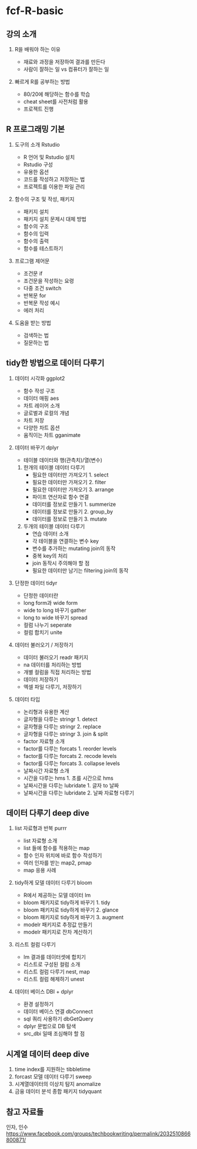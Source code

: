 # fcf-R-basic

## 강의 소개
1. R을 배워야 하는 이유
    - 재료와 과정을 저장하여 결과를 만든다
    - 사람이 잘하는 일 vs 컴퓨터가 잘하는 일

1. 빠르게 R를 공부하는 방법
    - 80/20에 해당하는 함수를 학습
    - cheat sheet를 사전처럼 활용
    - 프로젝트 진행

## R 프로그래밍 기본

1. 도구의 소개 Rstudio
    - R 언어 및 Rstudio 설치
    - Rstudio 구성
    - 유용한 옵션
    - 코드를 작성하고 저장하는 법
    - 프로젝트를 이용한 파일 관리
    
1. 함수의 구조 및 작성, 패키지
    - 패키지 설치
    - 패키지 설치 문제시 대체 방법
    - 함수의 구조
    - 함수의 입력
    - 함수의 출력
    - 함수를 테스트하기
    
1. 프로그램 제어문
    - 조건문 if
    - 조건문을 작성하는 요령
    - 다중 조건 switch
    - 반복문 for
    - 반복문 작성 예시
    - 에러 처리

1. 도움을 받는 방법
    - 검색하는 법
    - 질문하는 법

## tidy한 방법으로 데이터 다루기
1. 데이터 시각화 ggplot2
    - 함수 작성 구조
    - 데이터 매핑 aes
    - 차트 레이어 소개
    - 글로벌과 로컬의 개념
    - 차트 저장
    - 다양한 차트 옵션
    - 움직이는 차트 gganimate
    
1. 데이터 바꾸기 dplyr
    - 테이블 데이터와 행(관측치)/열(변수)
    1. 한개의 테이블 데이터 다루기
        - 필요한 데이터만 가져오기 1. select
        - 필요한 데이터만 가져오기 2. filter
        - 필요한 데이터만 가져오기 3. arrange
        - 파이프 연산자로 함수 연결
        - 데이터를 정보로 만들기 1. summerize
        - 데이터를 정보로 만들기 2. group_by
        - 데이터를 정보로 만들기 3. mutate
    1. 두개의 테이블 데이터 다루기
        - 연습 데이터 소개
        - 각 테이블을 연결하는 변수 key
        - 변수를 추가하는 mutating join의 동작
        - 중복 key의 처리
        - join 동작시 주의해야 할 점
        - 필요한 데이터만 남기는 filtering join의 동작
    
1. 단정한 데이터 tidyr
    - 단정한 데이터란
    - long form과 wide form
    - wide to long 바꾸기 gather
    - long to wide 바꾸기 spread
    - 컬럼 나누기 seperate
    - 컬럼 합치기 unite
    
1. 데이터 불러오기 / 저장하기
    - 데이터 불러오기 readr 패키지
    - na 데이터를 처리하는 방법
    - 개별 컬럼을 직접 처리하는 방법
    - 데이터 저장하기 
    - 엑셀 파일 다루기, 저장하기
    
1. 데이터 타입
    - 논리형과 유용한 계산
    - 글자형을 다루는 stringr 1. detect
    - 글자형을 다루는 stringr 2. replace
    - 글자형을 다루는 stringr 3. join & split
    - factor 자료형 소개
    - factor를 다루는 forcats 1. reorder levels
    - factor를 다루는 forcats 2. recode levels
    - factor를 다루는 forcats 3. collapse levels
    - 날짜시간 자료형 소개
    - 시간을 다루는 hms 1. 초를 시간으로 hms
    - 날짜시간을 다루는 lubridate 1. 글자 to 날짜
    - 날짜시간을 다루는 lubridate 2. 날짜 자료형 다루기

## 데이터 다루기 deep dive

1. list 자료형과 반복 purrr
    - list 자료형 소개
    - list 들에 함수를 적용하는 map
    - 함수 인자 위치에 바로 함수 작성하기
    - 여러 인자를 받는 map2, pmap
    - map 응용 사례
    
1. tidy하게 모델 데이터 다루기 bloom
    - R에서 제공하는 모델 데이터 lm
    - bloom 패키지로 tidy하게 바꾸기 1. tidy
    - bloom 패키지로 tidy하게 바꾸기 2. glance
    - bloom 패키지로 tidy하게 바꾸기 3. augment
    - modelr 패키지로 추정값 만들기
    - modelr 패키지로 잔차 계산하기
    
1. 리스트 컬럼 다루기
    - lm 결과를 데이터셋에 합치기
    - 리스트로 구성된 컬럼 소개
    - 리스트 컬럼 다루기 nest, map
    - 리스트 컬럼 해제하기 unest
    
1. 데이터 베이스 DBI + dplyr
    - 환경 설정하기
    - 데이터 베이스 연결 dbConnect
    - sql 쿼리 사용하기 dbGetQuery
    - dplyr 문법으로 DB 탐색
    - src_dbi 일때 조심해야 할 점
  
## 시계열 데이터 deep dive

1. time index를 지원하는 tibbletime
1. forcast 모델 데이터 다루기 sweep
1. 시계열데이터의 이상치 탐지 anomalize
1. 금융 데이터 분석 종합 패키지 tidyquant

## 참고 자료들

인자, 인수    
<https://www.facebook.com/groups/techbookwriting/permalink/2032510866800871/>
